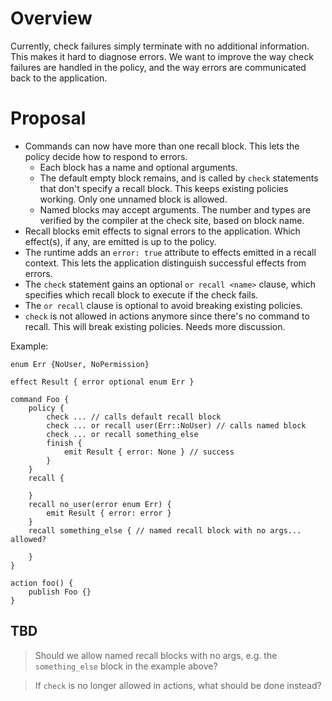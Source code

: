 # Overview

Currently, check failures simply terminate with no additional information. This makes it hard to diagnose errors. We want to improve the way check failures are handled in the policy, and the way errors are communicated back to the application.

# Proposal

* Commands can now have more than one recall block. This lets the policy decide how to respond to errors.
  * Each block has a name and optional arguments.
  * The default empty block remains, and is called by `check` statements that don't specify a recall block. This keeps existing policies working. Only one unnamed block is allowed.
  * Named blocks may accept arguments. The number and types are verified by the compiler at the check site, based on block name.
* Recall blocks emit effects to signal errors to the application. Which effect(s), if any, are emitted is up to the policy.
* The runtime adds an `error: true` attribute to effects emitted in a recall context. This lets the application distinguish successful effects from errors.
* The `check` statement gains an optional `or recall <name>` clause, which specifies which recall block to execute if the check fails. 
* The `or recall` clause is optional to avoid breaking existing policies.
* `check` is not allowed in actions anymore since there's no command to recall. This will break existing policies. Needs more discussion.

Example:

```policy
enum Err {NoUser, NoPermission}

effect Result { error optional enum Err }

command Foo {
    policy {
        check ... // calls default recall block
        check ... or recall user(Err::NoUser) // calls named block
        check ... or recall something_else
        finish {
            emit Result { error: None } // success
        }
    }
    recall {

    }
    recall no_user(error enum Err) {
        emit Result { error: error }
    }
    recall something_else { // named recall block with no args... allowed?

    }
}

action foo() {
    publish Foo {}
}
```

## TBD

> Should we allow named recall blocks with no args, e.g. the `something_else` block in the example above?

> If `check` is no longer allowed in actions, what should be done instead?
